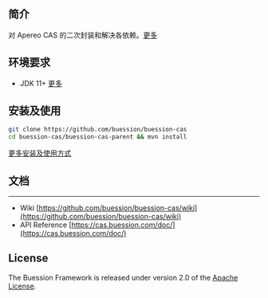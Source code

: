 ## 简介

对 Apereo CAS 的二次封装和解决各依赖。[更多](https://cas.buession.com/introduction)

## 环境要求

- JDK 11+ [更多](https://cas.buession.com/requirements)

## 安装及使用

```bash
git clone https://github.com/buession/buession-cas
cd buession-cas/buession-cas-parent && mvn install
```

[更多安装及使用方式](https://cas.buession.com/installation)

## 文档
---

- Wiki [https://github.com/buession/buession-cas/wiki](https://github.com/buession/buession-cas/wiki)
- API Reference [https://cas.buession.com/doc/](https://cas.buession.com/doc/)

## License

The Buession Framework is released under version 2.0 of the [Apache License](https://www.apache.org/licenses/LICENSE-2.0).